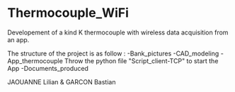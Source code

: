 # Thermocouple_WiFi
Developement of a kind K thermocouple with wireless data acquisition from an app.

The structure of the project is as follow :
  -Bank_pictures
  -CAD_modeling
  -App_thermocouple
    Throw the python file "Script_client-TCP" to start the App
  -Documents_produced

JAOUANNE Lilian & GARCON Bastian
